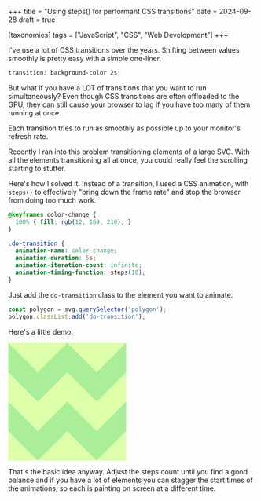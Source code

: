 +++
title = "Using steps() for performant CSS transitions"
date = 2024-09-28
draft = true

[taxonomies]
tags = ["JavaScript", "CSS", "Web Development"]
+++

I've use a lot of CSS transitions over the years. Shifting between values smoothly is pretty easy with a simple one-liner.

```css
transition: background-color 2s;
```

But what if you have a LOT of transitions that you want to run simultaneously? Even though CSS transitions are often offloaded to the GPU, they can still cause your browser to lag if you have too many of them running at once.

Each transition tries to run as smoothly as possible up to your monitor's refresh rate.

Recently I ran into this problem transitioning elements of a large SVG. With all the elements transitioning all at once, you could really feel the scrolling starting to stutter.

Here's how I solved it. Instead of a transition, I used a CSS animation, with `steps()` to effectively "bring down the frame rate" and stop the browser from doing too much work.

```css
@keyframes color-change {
  100% { fill: rgb(12, 169, 210); }
}

.do-transition {
  animation-name: color-change;
  animation-duration: 5s;
  animation-iteration-count: infinite;
  animation-timing-function: steps(10);
}
```

Just add the `do-transition` class to the element you want to animate.

```js
const polygon = svg.querySelector('polygon');
polygon.classList.add('do-transition');
```

Here's a little demo.

<svg id="svg-interactive-21e12855-1b41-48d1-97c3-24a4f5f751c4" xmlns='http://www.w3.org/2000/svg' width='240' height='240' viewBox='0 0 240 240' patternUnits="userSpaceOnUse">
  <defs>
    <pattern id="smallGrid" width="120" height="120" patternUnits="userSpaceOnUse">
      <rect fill='#ddffaa' width='120' height='120'/>
      <polygon fill='#AE9' fill-opacity='1' points='120 120 60 120 90 90 120 60 120 0 120 0 60 60 0 0 0 60 30 90 60 120 120 120'/>
    </pattern>
  </defs>
  <rect width="240" height="240" fill="url(#smallGrid)" />
</svg>

<script>
  const svg = document.getElementById('svg-interactive-21e12855-1b41-48d1-97c3-24a4f5f751c4');

  const polygon = svg.querySelector('polygon');
  polygon.classList.add('do-transition');
  
  const rect = svg.querySelector('rect');
  rect.classList.add('do-transition');
</script>

<style>
  @keyframes color-change {
    100% { fill: rgb(12, 169, 210); }
  }

  .do-transition {
    animation-name: color-change;
    animation-duration: 5s;
    animation-iteration-count: infinite;
    animation-timing-function: steps(10);
  }
</style>

That's the basic idea anyway. Adjust the steps count until you find a good balance and if you have a lot of elements you can stagger the start times of the animations, so each is painting on screen at a different time.